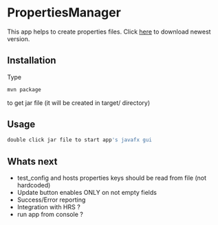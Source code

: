 # PropertiesManager
This app helps to create properties files.
Click [here](https://github.com/czarecoo/PropertiesManager/releases) to download newest version.

## Installation
Type
```bash
mvn package
```
to get jar file (it will be created in target/ directory)

## Usage

```bash
double click jar file to start app's javafx gui
```

## Whats next
- test_config and hosts properties keys should be read from file (not hardcoded)
- Update button enables ONLY on not empty fields
- Success/Error reporting
- Integration with HRS ?
- run app from console ?